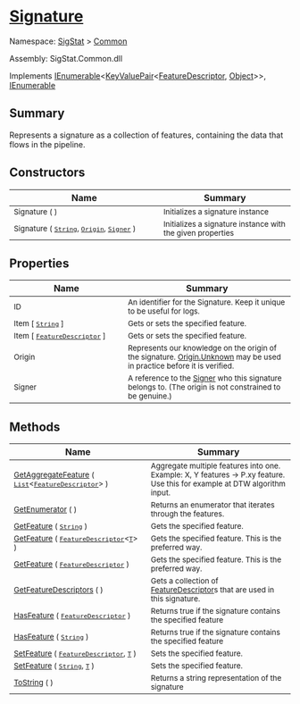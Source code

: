 # [Signature](./Signature.md)

Namespace: [SigStat]() > [Common](./README.md)

Assembly: SigStat.Common.dll

Implements [IEnumerable](https://docs.microsoft.com/en-us/dotnet/api/System.Collections.Generic.IEnumerable-1)\<[KeyValuePair](https://docs.microsoft.com/en-us/dotnet/api/System.Collections.Generic.KeyValuePair-2)\<[FeatureDescriptor](./FeatureDescriptor.md), [Object](https://docs.microsoft.com/en-us/dotnet/api/System.Object)>>, [IEnumerable](https://docs.microsoft.com/en-us/dotnet/api/System.Collections.IEnumerable)

## Summary
Represents a signature as a collection of features, containing the data that flows in the pipeline.

## Constructors

| Name | Summary | 
| --- | --- | 
| <img width=200/> <sub>Signature (  )</sub>| <sub>Initializes a signature instance</sub>| <br>
| <img width=200/> <sub>Signature ( [`String`](https://docs.microsoft.com/en-us/dotnet/api/System.String), [`Origin`](./Origin.md), [`Signer`](./Signer.md) )</sub>| <sub>Initializes a signature instance with the given properties</sub>| <br>


## Properties

| Name | Summary | 
| --- | --- | 
| <img width=200/> <sub>ID</sub>| <sub>An identifier for the Signature. Keep it unique to be useful for logs.</sub>| <br>
| <img width=200/> <sub>Item [ [`String`](https://docs.microsoft.com/en-us/dotnet/api/System.String) ]</sub>| <sub>Gets or sets the specified feature.</sub>| <br>
| <img width=200/> <sub>Item [ [`FeatureDescriptor`](./FeatureDescriptor.md) ]</sub>| <sub>Gets or sets the specified feature.</sub>| <br>
| <img width=200/> <sub>Origin</sub>| <sub>Represents our knowledge on the origin of the signature. [Origin.Unknown](https://github.com/hargitomi97/sigstat/blob/master/docs/md/SigStat/Common/Origin.md) may be used in practice before it is verified.</sub>| <br>
| <img width=200/> <sub>Signer</sub>| <sub>A reference to the [Signer](https://github.com/hargitomi97/sigstat/blob/master/docs/md/SigStat/Common/Signer.md) who this signature belongs to. (The origin is not constrained to be genuine.)</sub>| <br>


## Methods

| Name | Summary | 
| --- | --- | 
| <img width=200/> <sub>[GetAggregateFeature](./Methods/Signature-100663442.md) ( [`List`](https://docs.microsoft.com/en-us/dotnet/api/System.Collections.Generic.List-1)\<[`FeatureDescriptor`](./FeatureDescriptor.md)> )</sub>| <sub>Aggregate multiple features into one. Example: X, Y features -&gt; P.xy feature.  Use this for example at DTW algorithm input.</sub>| <br>
| <img width=200/> <sub>[GetEnumerator](./Methods/Signature-100663446.md) (  )</sub>| <sub>Returns an enumerator that iterates through the features.</sub>| <br>
| <img width=200/> <sub>[GetFeature](./Methods/Signature-100663436.md) ( [`String`](https://docs.microsoft.com/en-us/dotnet/api/System.String) )</sub>| <sub>Gets the specified feature.</sub>| <br>
| <img width=200/> <sub>[GetFeature](./Methods/Signature-100663437.md) ( [`FeatureDescriptor`](./FeatureDescriptor-1.md)\<[`T`](./Signature.md)> )</sub>| <sub>Gets the specified feature. This is the preferred way.</sub>| <br>
| <img width=200/> <sub>[GetFeature](./Methods/Signature-100663438.md) ( [`FeatureDescriptor`](./FeatureDescriptor.md) )</sub>| <sub>Gets the specified feature. This is the preferred way.</sub>| <br>
| <img width=200/> <sub>[GetFeatureDescriptors](./Methods/Signature-100663439.md) (  )</sub>| <sub>Gets a collection of [FeatureDescriptor](https://github.com/hargitomi97/sigstat/blob/master/docs/md/SigStat/Common/FeatureDescriptor.md)s that are used in this signature.</sub>| <br>
| <img width=200/> <sub>[HasFeature](./Methods/Signature-100663443.md) ( [`FeatureDescriptor`](./FeatureDescriptor.md) )</sub>| <sub>Returns true if the signature contains the specified feature</sub>| <br>
| <img width=200/> <sub>[HasFeature](./Methods/Signature-100663444.md) ( [`String`](https://docs.microsoft.com/en-us/dotnet/api/System.String) )</sub>| <sub>Returns true if the signature contains the specified feature</sub>| <br>
| <img width=200/> <sub>[SetFeature](./Methods/Signature-100663440.md) ( [`FeatureDescriptor`](./FeatureDescriptor.md), [`T`](./Signature.md) )</sub>| <sub>Sets the specified feature.</sub>| <br>
| <img width=200/> <sub>[SetFeature](./Methods/Signature-100663441.md) ( [`String`](https://docs.microsoft.com/en-us/dotnet/api/System.String), [`T`](./Signature.md) )</sub>| <sub>Sets the specified feature.</sub>| <br>
| <img width=200/> <sub>[ToString](./Methods/Signature-100663445.md) (  )</sub>| <sub>Returns a string representation of the signature</sub>| <br>


